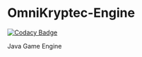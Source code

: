 # OmniKryptec-Engine

[![Codacy Badge](https://api.codacy.com/project/badge/Grade/bc27359882ec40e7a181a8747a521966)](https://app.codacy.com/app/Panzer1119/OmniKryptec-Engine?utm_source=github.com&utm_medium=referral&utm_content=OmniKryptec/OmniKryptec-Engine&utm_campaign=badger)

Java Game Engine

